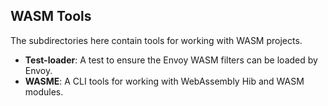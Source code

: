 ## WASM Tools

The subdirectories here contain tools for working with WASM projects.

* **Test-loader**: A test to ensure the Envoy WASM filters can be loaded by Envoy.
* **WASME**: A CLI tools for working with WebAssembly Hib and WASM modules.